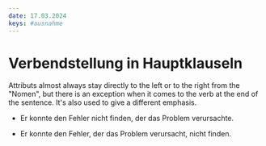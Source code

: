 ```yaml
---
date: 17.03.2024
keys: #ausnahme
---
```


# Verbendstellung in Hauptklauseln
Attributs almost always stay directly to the left or to the right
from the "Nomen", but there is an exception when it comes to the
verb at the end of the sentence. It's also used to give a different
emphasis.


- Er konnte den Fehler nicht finden, der das Problem verursachte.
* Er konnte den Fehler, der das Problem verursacht, nicht finden.
